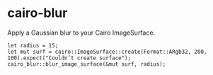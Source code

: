 # cairo-blur

Apply a Gaussian blur to your Cairo ImageSurface.

```rust,ignore
let radius = 15;
let mut surf = cairo::ImageSurface::create(Format::ARgb32, 200, 100).expect("Couldn’t create surface");
cairo_blur::blur_image_surface(&mut surf, radius);
```